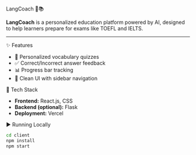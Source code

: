 LangCoach 🧠📚

**LangCoach** is a personalized education platform powered by AI, designed to help learners prepare for exams like TOEFL and IELTS.

---
 ✨ Features

- 🎯 Personalized vocabulary quizzes
- ✅ Correct/Incorrect answer feedback
- 📊 Progress bar tracking
- 📘 Clean UI with sidebar navigation


🔧 Tech Stack

- **Frontend:** React.js, CSS
- **Backend (optional):** Flask
- **Deployment:** Vercel

 ▶️ Running Locally

```bash
cd client
npm install
npm start
